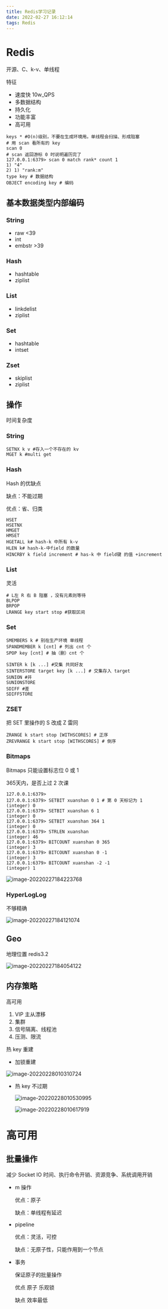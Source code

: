 ```yaml
---
title: Redis学习记录
date: 2022-02-27 16:12:14
tags: Redis
---
```


# Redis

开源、C、k-v、单线程

特征

- 速度快 10w_QPS
- 多数据结构
- 持久化
- 功能丰富
- 高可用

```shell
keys * #O(n)级别，不要在生成环境用。单线程会扫描、形成阻塞
# 用 scan 看所有的 key
scan 0
# scan 返回游标 0 时说明遍历完了
127.0.0.1:6379> scan 0 match rank* count 1
1) "4"
2) 1) "rank:m"
type key # 数据结构
OBJECT encoding key # 编码
```

## 基本数据类型内部编码

### String

- raw <39
- int
- embstr >39

### Hash

- hashtable
- ziplist

### List

- linkdelist
- ziplist

### Set

- hashtable
- intset

### Zset

- skiplist
- ziplist

## 操作

时间复杂度

### String

```redis
SETNX k v #存入一个不存在的 kv
MGET k #multi get
```

### Hash

Hash 的优缺点

缺点：不能过期

优点：省、归类

```redis
HSET
HSETNX
HMGET
HMSET
HGETALL k# hash-k 中所有 k-v
HLEN k# hash-k-中field 的数量
HINCRBY k field increment # has-k 中 field键 的值 +increment
```

### List

灵活

```redis
# L左 R 右 B 阻塞 ，没有元素则等待
BLPOP 
BRPOP
LRANGE key start stop #获取区间
```

### Set

```redis
SMEMBERS k # 别在生产环境 单线程
SPANDMEMBER k [cnt] # 列出 cnt 个
SPOP key [cnt] # 抽（删）cnt 个
```

```redis
SINTER k [k ...] #交集 共同好友
SINTERSTORE target key [k ...] # 交集存入 target
SUNION #并
SUNIONSTORE
SDIFF #差
SDIFFSTORE
```

### ZSET

把 SET 里操作的 S 改成 Z 雷同

```
ZRANGE k start stop [WITHSCORES] # 正序
ZREVRANGE k start stop [WITHSCORES] # 倒序
```

### Bitmaps

Bitmaps 只能设置标志位 0 或 1 

365天内，是否上过 2 次课

```redis
127.0.0.1:6379>
127.0.0.1:6379> SETBIT xuanshan 0 1 # 第 0 天标记为 1
(integer) 0
127.0.0.1:6379> SETBIT xuanshan 6 1
(integer) 0
127.0.0.1:6379> SETBIT xuanshan 364 1
(integer) 0
127.0.0.1:6379> STRLEN xuanshan
(integer) 46
127.0.0.1:6379> BITCOUNT xuanshan 0 365
(integer) 3
127.0.0.1:6379> BITCOUNT xuanshan 0 -1
(integer) 3
127.0.0.1:6379> BITCOUNT xuanshan -2 -1
(integer) 1
```

![image-20220227184223768](https://raw.githubusercontent.com/gbxhq/Pic/main/image-20220227184223768.png)

### HyperLogLog

不够精确

![image-20220227184121074](https://raw.githubusercontent.com/gbxhq/Pic/main/image-20220227184121074.png)

## Geo

地理位置 redis3.2

![image-20220227184054122](https://raw.githubusercontent.com/gbxhq/Pic/main/image-20220227184054122.png)

## 内存策略

高可用

1. VIP 主从漂移
2. 集群
3. 信号隔离、线程池
4. 压测、限流

热 key 重建 

- 加锁重建

![image-20220228010310724](https://raw.githubusercontent.com/gbxhq/Pic/main/image-20220228010310724.png)

- 热 key 不过期

  ![image-20220228010530995](https://raw.githubusercontent.com/gbxhq/Pic/main/image-20220228010530995.png)

  ![image-20220228010617919](https://raw.githubusercontent.com/gbxhq/Pic/main/image-20220228010617919.png)

# 高可用

## 批量操作

减少 Socket IO 时间、执行命令开销、资源竞争、系统调用开销

- m 操作

  优点：原子

  缺点：单线程有延迟

- pipeline

  优点：灵活，可控

  缺点：无原子性，只能作用到一个节点

- 事务

  保证原子的批量操作

  优点 原子 乐观锁

  缺点 效率最低

